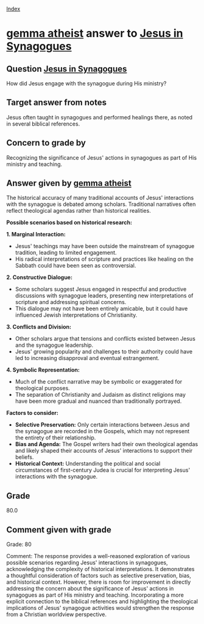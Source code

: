 
[Index](../../index.md)
# [gemma atheist](../../answering_models/gemma_atheist.md) answer to [Jesus in Synagogues](../../questions/Jesus_in_Synagogues.md)

## Question [Jesus in Synagogues](../../questions/Jesus_in_Synagogues.md)
How did Jesus engage with the synagogue during His ministry?

## Target answer from notes
Jesus often taught in synagogues and performed healings there, as noted in several biblical references.

## Concern to grade by
Recognizing the significance of Jesus' actions in synagogues as part of His ministry and teaching.

## Answer given by [gemma atheist](../../answering_models/gemma_atheist.md)
The historical accuracy of many traditional accounts of Jesus' interactions with the synagogue is debated among scholars. Traditional narratives often reflect theological agendas rather than historical realities.

**Possible scenarios based on historical research:**

**1. Marginal Interaction:**
* Jesus' teachings may have been outside the mainstream of synagogue tradition, leading to limited engagement.
* His radical interpretations of scripture and practices like healing on the Sabbath could have been seen as controversial.

**2. Constructive Dialogue:**
* Some scholars suggest Jesus engaged in respectful and productive discussions with synagogue leaders, presenting new interpretations of scripture and addressing spiritual concerns.
* This dialogue may not have been entirely amicable, but it could have influenced Jewish interpretations of Christianity.

**3. Conflicts and Division:**
* Other scholars argue that tensions and conflicts existed between Jesus and the synagogue leadership.
* Jesus' growing popularity and challenges to their authority could have led to increasing disapproval and eventual estrangement.

**4. Symbolic Representation:**
* Much of the conflict narrative may be symbolic or exaggerated for theological purposes.
* The separation of Christianity and Judaism as distinct religions may have been more gradual and nuanced than traditionally portrayed.

**Factors to consider:**

* **Selective Preservation:** Only certain interactions between Jesus and the synagogue are recorded in the Gospels, which may not represent the entirety of their relationship.
* **Bias and Agenda:** The Gospel writers had their own theological agendas and likely shaped their accounts of Jesus' interactions to support their beliefs.
* **Historical Context:** Understanding the political and social circumstances of first-century Judea is crucial for interpreting Jesus' interactions with the synagogue.

## Grade
80.0

## Comment given with grade
Grade: 80

Comment: The response provides a well-reasoned exploration of various possible scenarios regarding Jesus' interactions in synagogues, acknowledging the complexity of historical interpretations. It demonstrates a thoughtful consideration of factors such as selective preservation, bias, and historical context. However, there is room for improvement in directly addressing the concern about the significance of Jesus' actions in synagogues as part of His ministry and teaching. Incorporating a more explicit connection to the biblical references and highlighting the theological implications of Jesus' synagogue activities would strengthen the response from a Christian worldview perspective.

